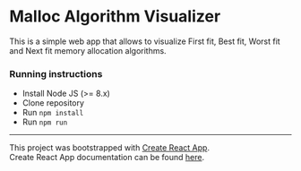 # Malloc Algorithm Visualizer

This is a simple web app that allows to visualize First fit, Best fit, Worst fit and Next fit memory allocation algorithms.

### Running instructions
* Install Node JS (>= 8.x)
* Clone repository
* Run `npm install`
* Run `npm run`

---

This project was bootstrapped with [Create React App](https://github.com/facebookincubator/create-react-app).  
Create React App documentation can be found [here](doc.md).